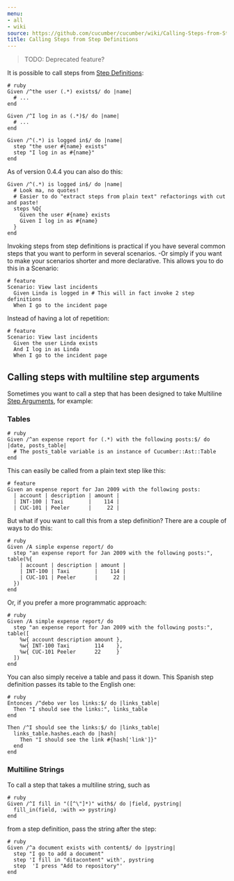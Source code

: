 ```yaml
---
menu:
- all
- wiki
source: https://github.com/cucumber/cucumber/wiki/Calling-Steps-from-Step-Definitions/
title: Calling Steps from Step Definitions
---
```


> TODO: Deprecated feature?

It is possible to call steps from [Step Definitions](/cucumber/step-definitions/):

```
# ruby
Given /^the user (.*) exists$/ do |name|
  # ...
end

Given /^I log in as (.*)$/ do |name|
  # ...
end

Given /^(.*) is logged in$/ do |name|
  step "the user #{name} exists"
  step "I log in as #{name}"
end
```

As of version 0.4.4 you can also do this:

```
Given /^(.*) is logged in$/ do |name|
  # Look ma, no quotes!
  # Easier to do "extract steps from plain text" refactorings with cut and paste!
  steps %Q{
    Given the user #{name} exists
    Given I log in as #{name}
  }
end
```

Invoking steps from step definitions is practical if you have several common steps that you want to perform in several scenarios. -Or simply if you want to make your scenarios shorter and more declarative. This allows you to do this in a Scenario:

```
# feature
Scenario: View last incidents
  Given Linda is logged in # This will in fact invoke 2 step definitions
  When I go to the incident page
```

Instead of having a lot of repetition:

```
# feature
Scenario: View last incidents
  Given the user Linda exists
  And I log in as Linda
  When I go to the incident page
```

## Calling steps with multiline step arguments

Sometimes you want to call a step that has been designed to take Multiline [Step Arguments](#step-arguments), for example:

### Tables

```
# ruby
Given /^an expense report for (.*) with the following posts:$/ do |date, posts_table|
  # The posts_table variable is an instance of Cucumber::Ast::Table
end
```

This can easily be called from a plain text step like this:

```
# feature
Given an expense report for Jan 2009 with the following posts:
  | account | description | amount |
  | INT-100 | Taxi        |    114 |
  | CUC-101 | Peeler      |     22 |
```

But what if you want to call this from a step definition? There are a couple of ways to do this:

```
# ruby
Given /A simple expense report/ do
  step "an expense report for Jan 2009 with the following posts:", table(%{
    | account | description | amount |
    | INT-100 | Taxi        |    114 |
    | CUC-101 | Peeler      |     22 |
  })
end
```

Or, if you prefer a more programmatic approach:

```
# ruby
Given /A simple expense report/ do
  step "an expense report for Jan 2009 with the following posts:", table([
    %w{ account description amount },
    %w{ INT-100 Taxi        114    },
    %w{ CUC-101 Peeler      22     }
  ])
end
```

You can also simply receive a table and pass it down. This Spanish step definition passes its table to the English one:

```
# ruby
Entonces /^debo ver los links:$/ do |links_table|
  Then "I should see the links:", links_table
end

Then /^I should see the links:$/ do |links_table|
  links_table.hashes.each do |hash|
    Then "I should see the link #{hash['link']}"
  end
end
```

### Multiline Strings

To call a step that takes a multiline string, such as

```
# ruby
Given /^I fill in "([^\"]*)" with$/ do |field, pystring|
  fill_in(field, :with => pystring)
end
```

from a step definition, pass the string after the step:

```
# ruby
Given /^a document exists with content$/ do |pystring|
  step "I go to add a document"
  step 'I fill in "ditacontent" with', pystring
  step  'I press "Add to repository"'
end
```
